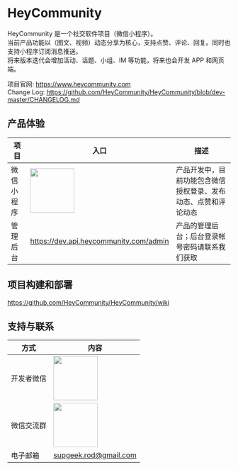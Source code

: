 HeyCommunity
================================

HeyCommunity 是一个社交软件项目（微信小程序）。   
当前产品功能以（图文、视频）动态分享为核心，支持点赞、评论、回复。同时也支持小程序订阅消息推送。   
将来版本迭代会增加活动、话题、小组、IM 等功能，将来也会开发 APP 和网页端。   

项目官网: https://www.heycommunity.com   
Change Log: https://github.com/HeyCommunity/HeyCommunity/blob/dev-master/CHANGELOG.md

## 产品体验

项目    |   入口   |   描述
-------|----------|----------
微信小程序   | <img src="https://storage.protobia.tech/heycommunity/wxapp-qrcode.jpg" width="100">   | 产品开发中，目前功能包含微信授权登录、发布动态、点赞和评论动态
管理后台    | https://dev.api.heycommunity.com/admin | 产品的管理后台；后台登录帐号密码请联系我们获取


## 项目构建和部署

https://github.com/HeyCommunity/HeyCommunity/wiki


## 支持与联系

方式     |   内容  
-------------|------------------
开发者微信       | <img src="https://storage.protobia.tech/heycommunity/wecom-Rod-qrcode.jpg" height="100"> 
微信交流群       | <img src="https://storage.protobia.tech/heycommunity/wecom-group-qrcode.jpg" height="100">
电子邮箱        | supgeek.rod@gmail.com